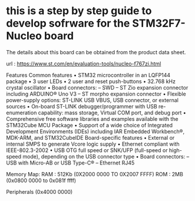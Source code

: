 # this is a step by step guide to develop sofrware for the STM32F7-Nucleo board

The details about this board can be obtained from the product data sheet.

url : <https://www.st.com/en/evaluation-tools/nucleo-f767zi.html>

Features
Common features
• STM32 microcontroller in an LQFP144 package
• 3 user LEDs
• 2 user and reset push-buttons
• 32.768 kHz crystal oscillator
• Board connectors:
– SWD
– ST Zio expansion connector including ARDUINO® Uno V3
– ST morpho expansion connector
• Flexible power-supply options: ST-LINK USB VBUS, USB connector, or external
sources
• On-board ST-LINK debugger/programmer with USB re-enumeration capability:
mass storage, Virtual COM port, and debug port
• Comprehensive free software libraries and examples available with the
STM32Cube MCU Package
• Support of a wide choice of Integrated Development Environments (IDEs)
including IAR Embedded Workbench®, MDK-ARM, and STM32CubeIDE
Board-specific features
• External or internal SMPS to generate Vcore logic supply
• Ethernet compliant with IEEE-802.3-2002
• USB OTG full speed or SNK/UFP (full-speed or high-speed mode), depending
on the USB connector type
• Board connectors:
– USB with Micro-AB or USB Type-C®
– Ethernet RJ45

Memory Map:
RAM : 512Kb (0X2000 0000 TO 0X2007 FFFF)
ROM : 2MB   (0x0800 0000 to 0x081f ffff)

Peripherals (0x4000 0000)

